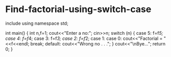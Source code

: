 # Find-factorial-using-switch-case

include <iostream>
using namespace std;

int main()
{
int n,f=1;
cout<<"Enter a no:";
cin>>n;
switch (n)
{
case 5:
f=f*5;
case 4:
f=f*4;
case 3:
f=f*3;
case 2:
f=f*2;
case 1:
case 0:
cout<<"Factorial = "<<f<<endl;
break;
default:
cout<<"Wrong no . . .";
}
cout<<"\nBye...";
return 0;
}
